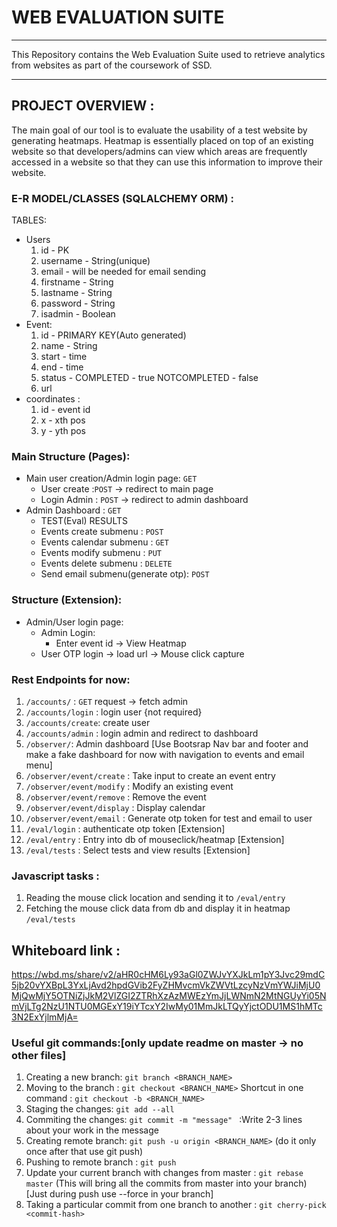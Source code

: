 # WEB EVALUATION SUITE
<hr>
This Repository contains the Web Evaluation Suite used to retrieve analytics from websites as part of the coursework of SSD.
<hr>

## PROJECT OVERVIEW :
The main goal of our tool is to evaluate the usability of a test website by generating heatmaps. 
Heatmap is essentially placed on top of an existing website so that developers/admins can view which areas are frequently accessed in a website so that they can use this information to improve their website.

### E-R MODEL/CLASSES (SQLALCHEMY ORM) :
TABLES:
* Users
    1. id - PK
    2. username - String(unique)
    3. email - will be needed for email sending
    4. firstname - String
    5. lastname - String
    6. password - String
    7. isadmin - Boolean
* Event:
    1. id - PRIMARY KEY(Auto generated)
    2. name - String
    3. start - time
    4. end - time
    5. status - COMPLETED - true NOTCOMPLETED - false
    6. url
* coordinates :
    1. id - event id
    2. x - xth pos
    3. y - yth pos
### Main Structure (Pages):
* Main user creation/Admin login page: `GET`
    * User create :`POST`   -> redirect to main page
    * Login Admin : `POST`  -> redirect to admin dashboard
* Admin Dashboard : `GET`
    * TEST(Eval) RESULTS
    * Events create submenu : `POST`
    * Events calendar submenu : `GET`
    * Events modify submenu : `PUT`
    * Events delete submenu : `DELETE`
    * Send email submenu(generate otp): `POST`
### Structure (Extension):
* Admin/User login page:
    * Admin Login:
        * Enter event id -> View Heatmap
    * User OTP login -> load url -> Mouse click capture
### Rest Endpoints for now:

1. `/accounts/` : `GET` request -> fetch admin 
2. `/accounts/login` : login user {not required}
3. `/accounts/create`: create user
4. `/accounts/admin` : login admin and redirect to dashboard
5. `/observer/`: Admin dashboard [Use Bootsrap Nav bar and footer and make a fake dashboard for now with navigation to events and email menu]
6. `/observer/event/create` : Take input to create an event entry
7. `/observer/event/modify` : Modify an existing event
8. `/observer/event/remove` : Remove the event
9. `/observer/event/display` : Display calendar
10. `/observer/event/email` : Generate otp token for test and email to user
11. `/eval/login` : authenticate otp token [Extension]
12. `/eval/entry` : Entry into db of mouseclick/heatmap [Extension]
13. `/eval/tests` : Select tests and view results [Extension]
### Javascript tasks :
1. Reading the mouse click location and sending it to `/eval/entry`
2. Fetching the mouse click data from db and display it in heatmap `/eval/tests`

## Whiteboard link : 
https://wbd.ms/share/v2/aHR0cHM6Ly93aGl0ZWJvYXJkLm1pY3Jvc29mdC5jb20vYXBpL3YxLjAvd2hpdGVib2FyZHMvcmVkZWVtLzcyNzVmYWJiMjU0MjQwMjY5OTNiZjJkM2VlZGI2ZTRhXzAzMWEzYmJjLWNmN2MtNGUyYi05NmVjLTg2NzU1NTU0MGExY19iYTcxY2IwMy01MmJkLTQyYjctODU1MS1hMTc3N2ExYjlmMjA=

### Useful git commands:[only update readme on master -> no other files]
1. Creating a new branch: `git branch <BRANCH_NAME>`
2. Moving to the branch : `git checkout <BRANCH_NAME>` Shortcut in one command : `git checkout -b <BRANCH_NAME>`
3. Staging the changes: `git add --all`
4. Commiting the changes: `git commit -m "message" ` :Write 2-3 lines about your work in the message
5. Creating remote branch: `git push -u origin <BRANCH_NAME>` (do it only once after that use git push)
6. Pushing to remote branch : `git push`
7. Update your current branch with changes from master : `git rebase master` (This will bring all the commits from master into your branch)[Just during push use --force in your branch]
8. Taking a particular commit from one branch to another : `git cherry-pick <commit-hash>`
